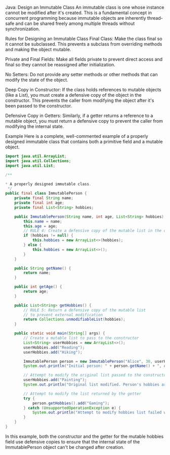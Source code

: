 Java: Design an Immutable Class
An immutable class is one whose instance cannot be modified after it's created. This is a fundamental concept in concurrent programming because immutable objects are inherently thread-safe and can be shared freely among multiple threads without synchronization.

Rules for Designing an Immutable Class
Final Class: Make the class final so it cannot be subclassed. This prevents a subclass from overriding methods and making the object mutable.

Private and Final Fields: Make all fields private to prevent direct access and final so they cannot be reassigned after initialization.

No Setters: Do not provide any setter methods or other methods that can modify the state of the object.

Deep Copy in Constructor: If the class holds references to mutable objects (like a List), you must create a defensive copy of the object in the constructor. This prevents the caller from modifying the object after it's been passed to the constructor.

Defensive Copy in Getters: Similarly, if a getter returns a reference to a mutable object, you must return a defensive copy to prevent the caller from modifying the internal state.

Example
Here is a complete, well-commented example of a properly designed immutable class that contains both a primitive field and a mutable object.
```java
import java.util.ArrayList;
import java.util.Collections;
import java.util.List;

/**

* A properly designed immutable class.
 */
public final class ImmutablePerson {
    private final String name;
    private final int age;
    private final List<String> hobbies;

    public ImmutablePerson(String name, int age, List<String> hobbies) {
        this.name = name;
        this.age = age;
        // RULE 4: Create a defensive copy of the mutable list in the constructor
        if (hobbies != null) {
            this.hobbies = new ArrayList<>(hobbies);
        } else {
            this.hobbies = new ArrayList<>();
        }
    }

    public String getName() {
        return name;
    }

    public int getAge() {
        return age;
    }

    public List<String> getHobbies() {
        // RULE 5: Return a defensive copy of the mutable list
        // to prevent external modification
        return Collections.unmodifiableList(hobbies);
    }

    public static void main(String[] args) {
        // Create a mutable list to pass to the constructor
        List<String> userHobbies = new ArrayList<>();
        userHobbies.add("Reading");
        userHobbies.add("Hiking");

        ImmutablePerson person = new ImmutablePerson("Alice", 30, userHobbies);
        System.out.println("Initial person: " + person.getName() + ", Age: " + person.getAge() + ", Hobbies: " + person.getHobbies());

        // Attempt to modify the original list passed to the constructor
        userHobbies.add("Painting");
        System.out.println("Original list modified. Person's hobbies are unchanged: " + person.getHobbies());

        // Attempt to modify the list returned by the getter
        try {
            person.getHobbies().add("Gaming");
        } catch (UnsupportedOperationException e) {
            System.out.println("Attempt to modify hobbies list failed with: " + e.getMessage());
        }
    }
}
```

In this example, both the constructor and the getter for the mutable hobbies field use defensive copies to ensure that the internal state of the ImmutablePerson object can't be changed after creation.
